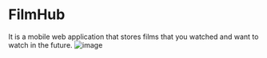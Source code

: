 # FilmHub

It is a mobile web application that stores films that you watched and want to watch in the future.
![image](https://github.com/MateuszOlszanecki/FilmHub/assets/72543874/0f22337b-7999-4d6d-87dc-eadeeff632ff)
